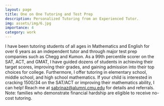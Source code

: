 ```yaml
---
layout: page
title: One on One Tutoring and Test Prep
description: Personalized Tutoring from an Experienced Tutor. 
img: assets/img/6.jpg
importance: 4
category: work
---
```


I have been tutoring students of all ages in Mathematics and English for over 6 years as an independent tutor and through major test prep companies such as Chegg and Kumon. As a 99th percentile scorer on the SAT, ACT, and GMAT, I have guided dozens of students in achieving their target scores, improving their grades, and gaining admission into their top choices for college. Furthermore, I offer tutoring in elementary school, middle school, and high school mathematics. If your child is interested in cracking 1500/34 on the SAT/ACT or improving their mathematics ability, I can help! Reach me at sabrinaz@alumni.cmu.edu for details and referrals. Note: families who demonstrate financial hardship are eligible to receive no-cost tutoring. 

